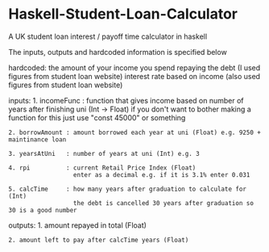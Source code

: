 # Haskell-Student-Loan-Calculator
A UK student loan interest / payoff time calculator in haskell

The inputs, outputs and hardcoded information is specified below

hardcoded:
    the amount of your income you spend repaying the debt (I used figures from student loan website)
    interest rate based on income (also used figures from student loan website)

inputs: 
    1. incomeFunc   : function that gives income based on number of years after finishing uni (Int -> Float)
                      if you don't want to bother making a function for this just use "const 45000" or something 
    
    2. borrowAmount : amount borrowed each year at uni (Float) e.g. 9250 + maintinance loan
    
    3. yearsAtUni   : number of years at uni (Int) e.g. 3
    
    4. rpi          : current Retail Price Index (Float)
                      enter as a decimal e.g. if it is 3.1% enter 0.031
                      
    5. calcTime     : how many years after graduation to calculate for (Int)
                      the debt is cancelled 30 years after graduation so 30 is a good number
    
    
outputs:
    1. amount repayed in total (Float)
    
    2. amount left to pay after calcTime years (Float)
    
    

